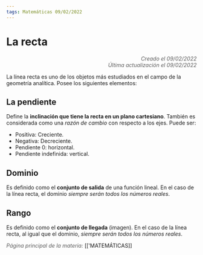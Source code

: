 ```yaml
---
tags: Matemáticas 09/02/2022
---
```


# La recta
<div style="text-align: right; opacity: 0.7; font-style: italic;">Creado el 09/02/2022</div>
<div style="text-align: right; opacity: 0.7; font-style: italic;">Última actualización el 09/02/2022</div>

La línea recta es uno de los objetos más estudiados en el campo de la geometría analítica. 
Posee los siguientes elementos:

## La pendiente

Define la **inclinación que tiene la recta en un plano cartesiano**. También es considerada como una *razón de cambio* con respecto a los ejes.
Puede ser:
- Positiva: Creciente.
- Negativa: Decreciente.
- Pendiente 0: horizontal.
- Pendiente indefinida: vertical.

## Dominio

Es definido como el **conjunto de salida** de una función lineal. En el caso de la línea recta, el dominio *siempre serán todos los números reales*.

## Rango

Es definido como el **conjunto de llegada** (imagen). En el caso de la línea recta, al igual que el dominio, *siempre serán todos los números reales*.

<span style="opacity: 0.7; font-style: italic;">Página principal de la materia:</span> [['MATEMÁTICAS]]
